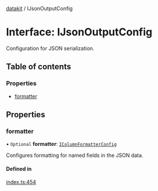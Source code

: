 [datakit](../README.md) / IJsonOutputConfig

# Interface: IJsonOutputConfig

Configuration for JSON serialization.

## Table of contents

### Properties

- [formatter](IJsonOutputConfig.md#formatter)

## Properties

### formatter

• `Optional` **formatter**: [`IColumnFormatterConfig`](IColumnFormatterConfig.md)

Configures formatting for named fields in the JSON data.

#### Defined in

[index.ts:454](https://github.com/ashleydavis/datakit/blob/1312408/src/index.ts#L454)
